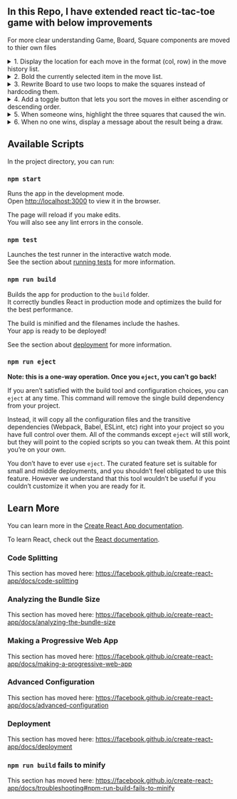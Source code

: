 ## In this Repo, I have extended react tic-tac-toe game with below improvements

For more clear understanding Game, Board, Square components are moved to thier own files

<details>
<summary>1. Display the location for each move in the format (col, row) in the move history list.</summary>

```javascript
// calculate and show row and col postions like below in Game.jsx
const position = step.position;
const row = Math.floor(position / 3) + 1;
const col = (position % 3) + 1;
const desc = move
  ? `Go to move #${move}. row:${row}, col: ${col}`
  : "Go to game start";
```

</details>

<details>
<summary>2. Bold the currently selected item in the move list.</summary>

```css
/* We can think of a simple solution with css. but it takes a click even if someone has won the game or if a Square is already filled */
.square:focus {
  font-weight: bold;
}
```

```javascript
//We should map between the current clicked postion and squate index like below
// Add a new property in state that holds the current position
this.state = {
  history: [
    {
      squares: Array(9).fill(null),
      position: null
    }
  ],
  stepNumber: 0,
  xIsNext: true
};
```

```html
// pass the poition from Game --> Board and pass selected boolean value from Board--> Suqare

// In Game.jsx
<Board
  squares={current.squares}
  position={current.position}
  onClick={i => this.handleClick(i)}
/>

// In Board.jsx
<Square
  value={this.props.squares[i]}
  selected={this.props.position === i}
  onClick={() => this.props.onClick(i)}
/>

// In Square.jsx
<button
  className={classNames("square", { "square-selected": props.selected })}
  onClick={props.onClick}
    >
  {props.value}
</button>

// in index.csss
.square-selected {
  font-weight: bold;
}
```

</details>

<details>
<summary>3. Rewrite Board to use two loops to make the squares instead of hardcoding them.
</summary>

```javascript
// In Board.jsx
renderBoard(size) {
  const rows = [];

  for (let row = 0; row < size; row++) {
    const cols = [];
    for (let col = 0; col < size; col++) {
      cols.push(
        <React.Fragment key={col}>
          {this.renderSquare(row * size + col)}
        </React.Fragment>
      );
    }
    rows.push(
      <div key={row} className="board-row">
        {cols}
      </div>
    );
  }

  return rows;
}

render() {
  return <div>{this.renderBoard(this.props.size)}</div>;
}

// Also we have to idenitify winning moves based on the cell size.
// In Game.jsx
function calculateWinner(squares, lines) {
  for (let i = 0; i < lines.length; i++) {
    const winningCells = lines[i];
    const firstCell = winningCells[0];

    const winningMove = winningCells.every(cell => {
      return squares[firstCell] && squares[cell] === squares[firstCell];
    });

    if (winningMove) {
      return squares[firstCell];
    }
  }
  return null;
}

function getWinningLines(size) {
  debugger;

  // matcing lines = all cols + all rows + diagnols(2)
  const lines = Array(size * 2)
    .fill(null)
    .map(item => []);
  let rowLine = 0;
  let colLine = size;

  for (let i = 0; i < size; i++) {
    for (let j = 0; j < size; j++) {
      lines[rowLine].push(i * size + j);
      lines[colLine].push(i + j * size);
    }
    rowLine++;
    colLine++;
  }

  const diagonal1 = [0]; //diagonal 1
  const diagonal2 = [size - 1]; //diagonal 2

  for (let i = 1; i < size; i++) {
    diagonal1.push(diagonal1[i - 1] + size + 1);
    diagonal2.push(diagonal2[i - 1] + size - 1);
  }
  lines.push(diagonal1);
  lines.push(diagonal2);

  return lines;
}
```

</details>

<details>
<summary>4. Add a toggle button that lets you sort the moves in either ascending or descending order.</summary>

```javascript
```

</details>

<details>
<summary>5. When someone wins, highlight the three squares that caused the win.</summary>

```javascript
```

</details>

<details>
<summary>6. When no one wins, display a message about the result being a draw.</summary>

```javascript
```

</details>

## Available Scripts

In the project directory, you can run:

### `npm start`

Runs the app in the development mode.<br>
Open [http://localhost:3000](http://localhost:3000) to view it in the browser.

The page will reload if you make edits.<br>
You will also see any lint errors in the console.

### `npm test`

Launches the test runner in the interactive watch mode.<br>
See the section about [running tests](https://facebook.github.io/create-react-app/docs/running-tests) for more information.

### `npm run build`

Builds the app for production to the `build` folder.<br>
It correctly bundles React in production mode and optimizes the build for the best performance.

The build is minified and the filenames include the hashes.<br>
Your app is ready to be deployed!

See the section about [deployment](https://facebook.github.io/create-react-app/docs/deployment) for more information.

### `npm run eject`

**Note: this is a one-way operation. Once you `eject`, you can’t go back!**

If you aren’t satisfied with the build tool and configuration choices, you can `eject` at any time. This command will remove the single build dependency from your project.

Instead, it will copy all the configuration files and the transitive dependencies (Webpack, Babel, ESLint, etc) right into your project so you have full control over them. All of the commands except `eject` will still work, but they will point to the copied scripts so you can tweak them. At this point you’re on your own.

You don’t have to ever use `eject`. The curated feature set is suitable for small and middle deployments, and you shouldn’t feel obligated to use this feature. However we understand that this tool wouldn’t be useful if you couldn’t customize it when you are ready for it.

## Learn More

You can learn more in the [Create React App documentation](https://facebook.github.io/create-react-app/docs/getting-started).

To learn React, check out the [React documentation](https://reactjs.org/).

### Code Splitting

This section has moved here: https://facebook.github.io/create-react-app/docs/code-splitting

### Analyzing the Bundle Size

This section has moved here: https://facebook.github.io/create-react-app/docs/analyzing-the-bundle-size

### Making a Progressive Web App

This section has moved here: https://facebook.github.io/create-react-app/docs/making-a-progressive-web-app

### Advanced Configuration

This section has moved here: https://facebook.github.io/create-react-app/docs/advanced-configuration

### Deployment

This section has moved here: https://facebook.github.io/create-react-app/docs/deployment

### `npm run build` fails to minify

This section has moved here: https://facebook.github.io/create-react-app/docs/troubleshooting#npm-run-build-fails-to-minify
